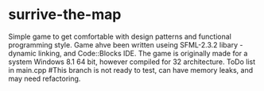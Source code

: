 # surrive-the-map
Simple game to get comfortable with design patterns and functional programming style.
Game ahve been written useing SFML-2.3.2 libary - dynamic linking, and Code::Blocks IDE. The game is originally made for a system Windows 8.1 64 bit, however compiled for 32 architecture.
ToDo list in main.cpp
#This branch is not ready to test, can have memory leaks, and may need refactoring.
